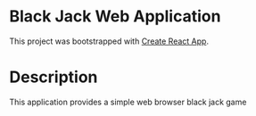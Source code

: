 # Black Jack Web Application

This project was bootstrapped with [Create React App](https://github.com/facebook/create-react-app).

# Description

This application provides a simple web browser black jack game